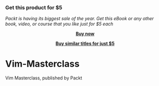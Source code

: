 
### Get this product for $5

<i>Packt is having its biggest sale of the year. Get this eBook or any other book, video, or course that you like just for $5 each</i>


<b><p align='center'>[Buy now](https://packt.link/9781789955194)</p></b>


<b><p align='center'>[Buy similar titles for just $5](https://subscription.packtpub.com/search)</p></b>


# Vim-Masterclass
Vim Masterclass, published by Packt
